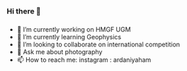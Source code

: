 ### Hi there 👋

###
- 🔭 I’m currently working on HMGF UGM
- 🌱 I’m currently learning Geophysics
- 👯 I’m looking to collaborate on international competition
- 💬 Ask me about photography
- 📫 How to reach me: instagram : ardaniyaham 

